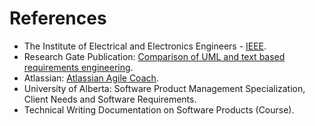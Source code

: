 # References

- The Institute of Electrical and Electronics Engineers - [IEEE](https://www.ieee.org/).
- Research Gate Publication: [Comparison of UML and text based requirements engineering](https://www.researchgate.net/publication/221320747_Comparison_of_UML_and_text_based_requirements_engineering).
- Atlassian: [Atlassian Agile Coach](https://www.atlassian.com/agile/project-management/user-stories).
- University of Alberta: Software Product Management Specialization, Client Needs and Software Requirements.
- Technical Writing Documentation on Software Products (Course).
